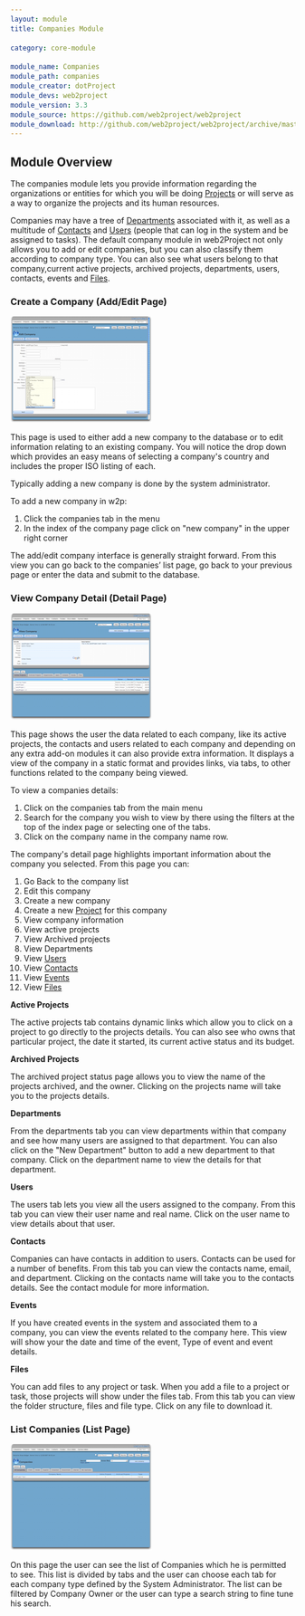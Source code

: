 ```yaml
---
layout: module
title: Companies Module

category: core-module

module_name: Companies
module_path: companies
module_creator: dotProject
module_devs: web2project
module_version: 3.3
module_source: https://github.com/web2project/web2project
module_download: http://github.com/web2project/web2project/archive/master.zip
---
```


## Module Overview

The companies module lets you provide information regarding the organizations or entities for which you will be doing [Projects](/modules/projects.html) or will serve as a way to organize the projects and its human resources.

Companies may have a tree of [Departments](/modules/departments.html) associated with it, as well as a multitude of [Contacts](/modules/contacts.html) and [Users](/modules/user_admin.html) (people that can log in the system and be assigned to tasks). The default company module in web2Project not only allows you to add or edit companies, but you can also classify them according to company type. You can also see what users belong to that company,current active projects, archived projects, departments, users, contacts, events and [Files](/modules/files.html).

### Create a Company (Add/Edit Page)

<a href="/assets/docs/companies/addedit.png"><img src="/assets/docs/companies/thumb-addedit.png" /></a>

This page is used to either add a new company to the database or to edit information relating to an existing company. You will notice the drop down which provides an easy means of selecting a company's country and includes the proper ISO listing of each.

Typically adding a new company is done by the system administrator.

To add a new company in w2p:

1. Click the companies tab in the menu
1. In the index of the company page click on "new company" in the upper right corner

The add/edit company interface is generally straight forward. From this view you can go back to the companies’ list page, go back to your previous page or enter the data and submit to the database.

### View Company Detail (Detail Page)

<a href="/assets/docs/companies/view.png"><img src="/assets/docs/companies/thumb-view.png" /></a>

This page shows the user the data related to each company, like its active projects, the contacts and users related to each company and depending on any extra add-on modules it can also provide extra information.
It displays a view of the company in a static format and provides links, via tabs, to other functions related to the company being viewed.

To view a companies details:

1. Click on the companies tab from the main menu
1. Search for the company you wish to view by there using the filters at the top of the index page or selecting one of the tabs.
1. Click on the company name in the company name row.

The company's detail page highlights important information about the company you selected. From this page you can:

1. Go Back to the company list
1. Edit this company
1. Create a new company
1. Create a new [Project](/modules/projects.html) for this company
1. View company information
1. View active projects
1. View Archived projects
1. View Departments
1. View [Users](/modules/user-admin.html)
1. View [Contacts](/modules/contacts.html)
1. View [Events](/modules/calendar.html)
1. View [Files](/modules/files.html)

<strong>Active Projects</strong>

The active projects tab contains dynamic links which allow you to click on a project to go directly to the projects details. You can also see who owns that particular project, the date it started, its current active status and its budget.

<strong>Archived Projects</strong>

The archived project status page allows you to view the name of the projects archived, and the owner. Clicking on the projects name will take you to the projects details.

<strong>Departments</strong>

From the departments tab you can view departments within that company and see how many users are assigned to that department. You can also click on the "New Department" button to add a new department to that company. Click on the department name to view the details for that department.

<strong>Users</strong>

The users tab lets you view all the users assigned to the company. From this tab you can view their user name and real name. Click on the user name to view details about that user.

<strong>Contacts</strong>

Companies can have contacts in addition to users. Contacts can be used for a number of benefits. From this tab you can view the contacts name, email, and department. Clicking on the contacts name will take you to the contacts details. See the contact module for more information.

<strong>Events</strong>

If you have created events in the system and associated them to a company, you can view the events related to the company here. This view will show your the date and time of the event, Type of event and event details.

<strong>Files</strong>

You can add files to any project or task. When you add a file to a project or task, those projects will show under the files tab. From this tab you can view the folder structure, files and file type. Click on any file to download it.

### List Companies (List Page)

<a href="/assets/docs/companies/index.png"><img src="/assets/docs/companies/thumb-index.png" /></a>

On this page the user can see the list of Companies which he is permitted to see. This list is divided by tabs and the user can choose each tab for each company type defined by the System Administrator. The list can be filtered by Company Owner or the user can type a search string to fine tune his search.